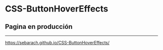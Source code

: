# CSS-ButtonHoverEffects

## Pagina en producción
---

https://sebarach.github.io/CSS-ButtonHoverEffects/